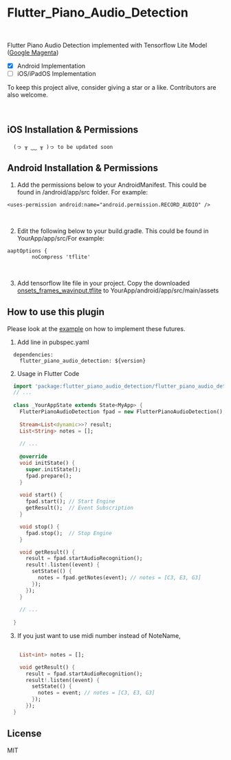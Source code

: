 # Flutter_Piano_Audio_Detection

<br>

Flutter Piano Audio Detection implemented with Tensorflow Lite Model ([Google Magenta](https://github.com/magenta/magenta/tree/main/magenta/models/onsets_frames_transcription/realtime))

- [x] Android Implementation 
- [ ] iOS/iPadOS Implementation

To keep this project alive, consider giving a star or a like. Contributors are also welcome.

<br>

## iOS Installation & Permissions
```
  (っ ╥ ‿‿ ╥ )っ to be updated soon
```

## Android Installation & Permissions
1. Add the permissions below to your AndroidManifest. This could be found in  <YourApp>/android/app/src folder. For example:

```
<uses-permission android:name="android.permission.RECORD_AUDIO" />
```
  
  <br>

2. Edit the following below to your build.gradle. This could be found in YourApp/app/src/For example:

```Gradle
aaptOptions {
        noCompress 'tflite'
```

<br>

3. Add tensorflow lite file in your project.
  Copy the downloaded [onsets_frames_wavinput.tflite](https://storage.googleapis.com/magentadata/models/onsets_frames_transcription/tflite/onsets_frames_wavinput.tflite) to YourApp/android/app/src/main/assets



## How to use this plugin
Please look at the [example](https://github.com/Caldarie/flutter_tflite_audio/tree/master/example) on how to implement these futures.

1. Add line in pubspec.yaml
```
  dependencies:
    flutter_piano_audio_detection: ${version}
```

2. Usage in Flutter Code
  
```dart
  import 'package:flutter_piano_audio_detection/flutter_piano_audio_detection.dart';
  // ...
  
  class _YourAppState extends State<MyApp> {
    FlutterPianoAudioDetection fpad = new FlutterPianoAudioDetection();
  
    Stream<List<dynamic>>? result;
    List<String> notes = [];
    
    // ...
    
    @override
    void initState() {
      super.initState();
      fpad.prepare();
    }
  
    void start() {
      fpad.start(); // Start Engine 
      getResult();  // Event Subscription
    }

    void stop() {
      fpad.stop();  // Stop Engine
    }

    void getResult() {
      result = fpad.startAudioRecognition();
      result!.listen((event) {
        setState(() {
          notes = fpad.getNotes(event); // notes = [C3, E3, G3]
        });
      });
    }
    
    // ...
  
  }
```

  3. If you just want to use midi number instead of NoteName,
  
  ``` dart
      
      List<int> notes = [];
  
      void getResult() {
        result = fpad.startAudioRecognition();
        result!.listen((event) {
          setState(() {
            notes = event; // notes = [C3, E3, G3]
          });
        });
    }
  ```
  
  
## License

MIT

